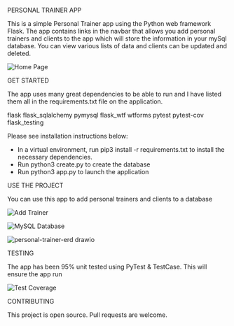 PERSONAL TRAINER APP

This is a simple Personal Trainer app using the Python web framework Flask. The app contains links in the navbar that allows you add personal trainers and clients to the app which will store the information in your mySql database. You can view various lists of data and clients can be updated and deleted.

![Home Page](https://user-images.githubusercontent.com/48031756/183020266-0e92a4e3-aac8-496c-a411-fe3d0ec83054.png)

GET STARTED

The app uses many great dependencies to be able to run and I have listed them all in the requirements.txt file on the application. 

flask
flask_sqlalchemy
pymysql
flask_wtf
wtforms
pytest
pytest-cov
flask_testing

Please see installation instructions below:

- In a virtual environment, run pip3 install -r requirements.txt to install the necessary dependencies.
- Run python3 create.py to create the database
- Run python3 app.py to launch the application

USE THE PROJECT

You can use this app to add personal trainers and clients to a database

![Add Trainer](https://user-images.githubusercontent.com/48031756/183021006-a74ea22c-15c0-48de-885a-fd182edbc7ef.png)

![MySQL Database](https://user-images.githubusercontent.com/48031756/183020799-ffede03a-f0b2-4e24-b2a7-0eb7450bfd83.png)

![personal-trainer-erd drawio](https://user-images.githubusercontent.com/48031756/183021137-face2022-e572-45eb-be22-5d1ff286b037.png)

TESTING

The app has been 95% unit tested using PyTest & TestCase. This will ensure the app run

![Test Coverage](https://user-images.githubusercontent.com/48031756/183021493-2c6db148-457b-422f-a7ef-0d79df8f8684.png)

CONTRIBUTING

This project is open source. Pull requests are welcome. 
